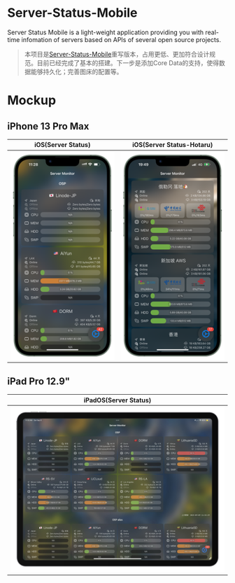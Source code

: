 # Server-Status-Mobile

Server Status Mobile is a light-weight application providing you with real-time infomation of servers based on APIs of several open source projects.

> 本项目是[Server-Status-Mobile](https://github.com/weirui-kong/Server-Status-Mobile/)重写版本，占用更低、更加符合设计规范。目前已经完成了基本的搭建。下一步是添加Core Data的支持，使得数据能够持久化；完善图床的配置等。


# Mockup

## iPhone 13 Pro Max

|  iOS(Server Status)   | iOS(Server Status-Hotaru)  |
|  ----  | ----  |
| ![iphone](./img/iphone.png) | ![iphone2](./img/iphone2.png) |

## iPad Pro 12.9"

|  iPadOS(Server Status)|
|  ----  | 
| ![ipad](./img/ipad.png) |


